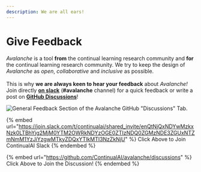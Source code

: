```yaml
---
description: We are all ears!
---
```


# Give Feedback

_Avalanche_ is a tool **from** the continual learning research community and **for** the continual learning research community. We try to keep the design of _Avalanche_ as _open_, _collaborative_ and _inclusive_ as possible.\
\
This is why **we are always keen to hear your feedback** about _Avalanche!_ Join directly [**on slack**](https://join.slack.com/t/continualai/shared\_invite/enQtNjQxNDYwMzkxNzk0LTBhYjg2MjM0YTM2OWRkNDYzOGE0ZTIzNDQ0ZGMzNDE3ZGUxNTZmNmM1YzJiYzgwMTkyZDQxYTlkMTI3NzZkNjU) (**#avalanche** channel) for a quick feedback or write a post on [**GitHub Discussions**](https://github.com/ContinualAI/avalanche/discussions)!

![General Feedback Section of the Avalanche GitHub "Discussions" Tab.](../.gitbook/assets/feedback.png)

{% embed url="https://join.slack.com/t/continualai/shared_invite/enQtNjQxNDYwMzkxNzk0LTBhYjg2MjM0YTM2OWRkNDYzOGE0ZTIzNDQ0ZGMzNDE3ZGUxNTZmNmM1YzJiYzgwMTkyZDQxYTlkMTI3NzZkNjU" %}
Click Above to Join ContinualAI Slack
{% endembed %}

{% embed url="https://github.com/ContinualAI/avalanche/discussions" %}
Click Above to Join the Discussion!
{% endembed %}
